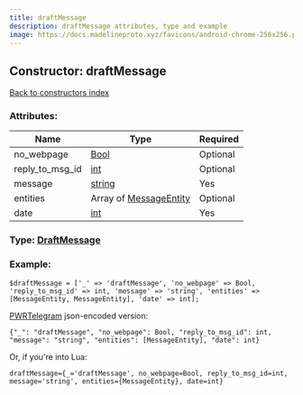 ```yaml
---
title: draftMessage
description: draftMessage attributes, type and example
image: https://docs.madelineproto.xyz/favicons/android-chrome-256x256.png
---
```

## Constructor: draftMessage  
[Back to constructors index](index.md)



### Attributes:

| Name     |    Type       | Required |
|----------|---------------|----------|
|no\_webpage|[Bool](../types/Bool.md) | Optional|
|reply\_to\_msg\_id|[int](../types/int.md) | Optional|
|message|[string](../types/string.md) | Yes|
|entities|Array of [MessageEntity](../types/MessageEntity.md) | Optional|
|date|[int](../types/int.md) | Yes|



### Type: [DraftMessage](../types/DraftMessage.md)


### Example:

```
$draftMessage = ['_' => 'draftMessage', 'no_webpage' => Bool, 'reply_to_msg_id' => int, 'message' => 'string', 'entities' => [MessageEntity, MessageEntity], 'date' => int];
```  

[PWRTelegram](https://pwrtelegram.xyz) json-encoded version:

```
{"_": "draftMessage", "no_webpage": Bool, "reply_to_msg_id": int, "message": "string", "entities": [MessageEntity], "date": int}
```


Or, if you're into Lua:  


```
draftMessage={_='draftMessage', no_webpage=Bool, reply_to_msg_id=int, message='string', entities={MessageEntity}, date=int}

```


